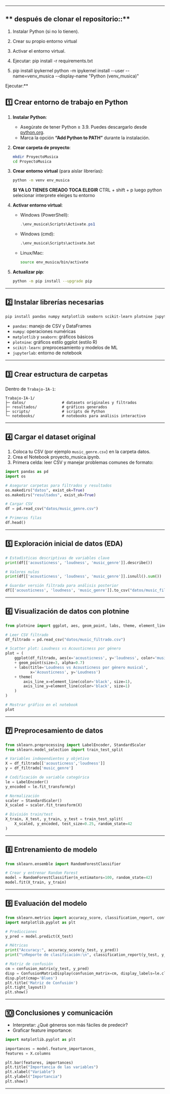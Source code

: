 
---
## ** después de clonar el repositorio::**


1. Instalar Python (si no lo tienen).

2. Crear su propio entorno virtual 

3. Activar el entorno virtual.
4. Ejecutar:
pip install -r requirements.txt
5. pip install ipykernel
python -m ipykernel install --user --name=venv_musica --display-name "Python (venv_musica)"


Ejecutar:**

## **1️⃣ Crear entorno de trabajo en Python**

1. **Instalar Python**:

   * Asegúrate de tener Python ≥ 3.9. Puedes descargarlo desde [python.org](https://www.python.org/downloads/).
   * Marca la opción **“Add Python to PATH”** durante la instalación.

2. **Crear carpeta de proyecto**:

   ```bash
   mkdir ProyectoMusica
   cd ProyectoMusica
   ```

3. **Crear entorno virtual** (para aislar librerías):

   ```bash y windows
   python -m venv env_musica
   ```
   **SI YA LO TIENES CREADO TOCA ELEGIR**
   CTRL + shift + p  luego python selecionar interprete eleiges tu entorno

4. **Activar entorno virtual**:

   * Windows (PowerShell):

     ```powershell
     .\env_musica\Scripts\Activate.ps1
     ```
   * Windows (cmd):

     ```cmd
     .\env_musica\Scripts\activate.bat
     ```
   * Linux/Mac:

     ```bash
     source env_musica/bin/activate
     ```
    
5. **Actualizar pip**:

   ```bash
   python -m pip install --upgrade pip
   ```

---

## **2️⃣ Instalar librerías necesarias**

```bash
pip install pandas numpy matplotlib seaborn scikit-learn plotnine jupyterlab
```

* `pandas`: manejo de CSV y DataFrames
* `numpy`: operaciones numéricas
* `matplotlib` y `seaborn`: gráficos básicos
* `plotnine`: gráficos estilo ggplot (estilo R)
* `scikit-learn`: preprocesamiento y modelos de ML
* `jupyterlab`: entorno de notebook

---


## **3️⃣ Crear estructura de carpetas**

Dentro de `Trabajo-IA-1`:

```text
Trabajo-IA-1/
├─ datos/                # datasets originales y filtrados
├─ resultados/           # gráficos generados
├─ scripts/              # scripts de Python
└─ notebooks/            # notebooks para análisis interactivo
```

---

## **4️⃣ Cargar el dataset original**

1. Coloca tu CSV (por ejemplo `music_genre.csv`) en la carpeta datos.
2. Crea el Notebook proyecto_musica.ipynb.
3. Primera celda: leer CSV y manejar problemas comunes de formato:

```python
import pandas as pd
import os

# Asegurar carpetas para filtrados y resultados
os.makedirs("datos", exist_ok=True)
os.makedirs("resultados", exist_ok=True)

# Cargar CSV
df = pd.read_csv("datos/music_genre.csv")

# Primeras filas
df.head()
```

---

## **5️⃣ Exploración inicial de datos (EDA)**

```python
# Estadísticas descriptivas de variables clave
print(df[['acousticness', 'loudness', 'music_genre']].describe())

# Valores nulos
print(df[['acousticness', 'loudness', 'music_genre']].isnull().sum())

# Guardar versión filtrada para análisis posterior
df[['acousticness', 'loudness', 'music_genre']].to_csv("datos/music_filtrado.csv", index=False)
```

---

## **6️⃣ Visualización de datos con plotnine**

```python
from plotnine import ggplot, aes, geom_point, labs, theme, element_line, scale_color_manual

# Leer CSV filtrado
df_filtrado = pd.read_csv("datos/music_filtrado.csv")

# Scatter plot: Loudness vs Acousticness por género
plot = (
    ggplot(df_filtrado, aes(x='acousticness', y='loudness', color='music_genre'))
    + geom_point(size=3, alpha=0.7)
    + labs(title='Loudness vs Acousticness por género musical',
           x='Acousticness', y='Loudness')
    + theme(
        axis_line_x=element_line(color='black', size=1),
        axis_line_y=element_line(color='black', size=1)
    )
)

# Mostrar gráfico en el notebook
plot
```

---

## **7️⃣ Preprocesamiento de datos**

```python
from sklearn.preprocessing import LabelEncoder, StandardScaler
from sklearn.model_selection import train_test_split

# Variables independientes y objetivo
X = df_filtrado[['acousticness','loudness']]
y = df_filtrado['music_genre']

# Codificación de variable categórica
le = LabelEncoder()
y_encoded = le.fit_transform(y)

# Normalización
scaler = StandardScaler()
X_scaled = scaler.fit_transform(X)

# División train/test
X_train, X_test, y_train, y_test = train_test_split(
    X_scaled, y_encoded, test_size=0.25, random_state=42
)
```

---

## **8️⃣ Entrenamiento de modelo**

```python
from sklearn.ensemble import RandomForestClassifier

# Crear y entrenar Random Forest
model = RandomForestClassifier(n_estimators=100, random_state=42)
model.fit(X_train, y_train)
```

---

## **9️⃣ Evaluación del modelo**

```python
from sklearn.metrics import accuracy_score, classification_report, confusion_matrix, ConfusionMatrixDisplay
import matplotlib.pyplot as plt

# Predicciones
y_pred = model.predict(X_test)

# Métricas
print("Accuracy:", accuracy_score(y_test, y_pred))
print("\nReporte de clasificación:\n", classification_report(y_test, y_pred, target_names=le.classes_))

# Matriz de confusión
cm = confusion_matrix(y_test, y_pred)
disp = ConfusionMatrixDisplay(confusion_matrix=cm, display_labels=le.classes_)
disp.plot(cmap='Blues')
plt.title('Matriz de Confusión')
plt.tight_layout()
plt.show()
```

---

## **🔟 Conclusiones y comunicación**

* Interpretar: ¿Qué géneros son más fáciles de predecir?
* Graficar feature importance:

```python
import matplotlib.pyplot as plt

importances = model.feature_importances_
features = X.columns

plt.bar(features, importances)
plt.title("Importancia de las variables")
plt.xlabel("Variable")
plt.ylabel("Importancia")
plt.show()
```

---
